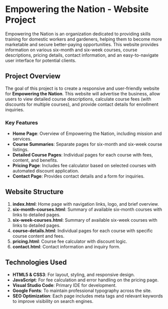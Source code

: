 # Empowering the Nation - Website Project

Empowering the Nation is an organization dedicated to providing skills training for domestic workers and gardeners, helping them to become more marketable and secure better-paying opportunities. This website provides information on various six-month and six-week courses, course descriptions, pricing details, contact information, and an easy-to-navigate user interface for potential clients.

## Project Overview

The goal of this project is to create a responsive and user-friendly website for **Empowering the Nation**. This website will advertise the business, allow users to view detailed course descriptions, calculate course fees (with discounts for multiple courses), and provide contact details for enrollment inquiries.

### Key Features

- **Home Page**: Overview of Empowering the Nation, including mission and services.
- **Course Summaries**: Separate pages for six-month and six-week course listings.
- **Detailed Course Pages**: Individual pages for each course with fees, content, and benefits.
- **Pricing Page**: Includes fee calculator based on selected courses with automated discount application.
- **Contact Page**: Provides contact details and a form for inquiries.

## Website Structure

1. **index.html**: Home page with navigation links, logo, and brief overview.
2. **six-month-courses.html**: Summary of available six-month courses with links to detailed pages.
3. **six-week-courses.html**: Summary of available six-week courses with links to detailed pages.
4. **course-details.html**: Individual pages for each course with specific course content and fees.
5. **pricing.html**: Course fee calculator with discount logic.
6. **contact.html**: Contact information and inquiry form.

## Technologies Used

- **HTML5 & CSS3**: For layout, styling, and responsive design.
- **JavaScript**: For fee calculation and error handling on the pricing page.
- **Visual Studio Code**: Primary IDE for development.
- **Google Fonts**: To maintain professional typography across the site.
- **SEO Optimization**: Each page includes meta tags and relevant keywords to improve visibility on search engines.



